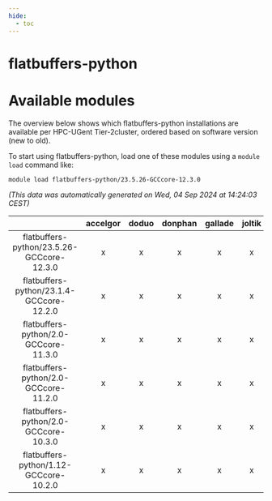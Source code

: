 ```yaml
---
hide:
  - toc
---
```


flatbuffers-python
==================

# Available modules


The overview below shows which flatbuffers-python installations are available per HPC-UGent Tier-2cluster, ordered based on software version (new to old).

To start using flatbuffers-python, load one of these modules using a `module load` command like:

```shell
module load flatbuffers-python/23.5.26-GCCcore-12.3.0
```

*(This data was automatically generated on Wed, 04 Sep 2024 at 14:24:03 CEST)*  

| |accelgor|doduo|donphan|gallade|joltik|shinx|skitty|
| :---: | :---: | :---: | :---: | :---: | :---: | :---: | :---: |
|flatbuffers-python/23.5.26-GCCcore-12.3.0|x|x|x|x|x|x|x|
|flatbuffers-python/23.1.4-GCCcore-12.2.0|x|x|x|x|x|-|x|
|flatbuffers-python/2.0-GCCcore-11.3.0|x|x|x|x|x|x|x|
|flatbuffers-python/2.0-GCCcore-11.2.0|x|x|x|x|x|-|x|
|flatbuffers-python/2.0-GCCcore-10.3.0|x|x|x|x|x|-|x|
|flatbuffers-python/1.12-GCCcore-10.2.0|x|x|x|x|x|-|x|
